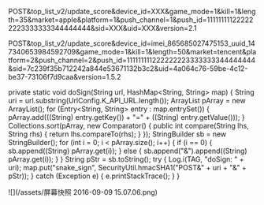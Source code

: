 POST&top_list_v2/update_score&device_id=XXX&game_mode=1&kill=1&length=35&market=apple&platform=1&push_channel=1&push_id=111111111222222223333333344444444&sid=XXX&uid=XXX&version=2.1

POST&top_list_v2/update_score&device_id=imei_865685027475153_uuid_147340653984592709&game_mode=1&kill=1&length=50&market=tencent&platform=2&push_channel=2&push_id=111111111222222223333333344444444&sid=7c239f35b712242a844e53671132b3c2&uid=4a064c76-59be-4c12-be37-73106f7d9caa&version=1.5.2


 private static void doSign(String url, HashMap<String, String> map) { String uri = url.substring(UrlConfig.K_API_URL.length()); ArrayList<String> pArray = new ArrayList(); for (Entry<String, String> entry : map.entrySet()) { pArray.add(((String) entry.getKey()) + "=" + ((String) entry.getValue())); } Collections.sort(pArray, new Comparator<String>() { public int compare(String lhs, String rhs) { return lhs.compareTo(rhs); } }); StringBuilder sb = new StringBuilder(); for (int i = 0; i < pArray.size(); i++) { if (i == 0) { sb.append((String) pArray.get(i)); } else { sb.append("&").append((String) pArray.get(i)); } } String pStr = sb.toString(); try { Log.i(TAG, "doSign: " + uri); map.put("snake_sign", SecurityUtil.hmacSHA1("POST&" + uri + "&" + pStr)); } catch (Exception e) { e.printStackTrace(); } }


![](/assets/屏幕快照 2016-09-09 15.07.06.png)
